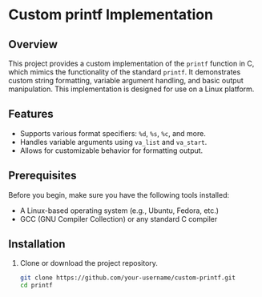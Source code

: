# Custom printf Implementation

## Overview

This project provides a custom implementation of the `printf` function in C, which mimics the functionality of the standard `printf`. It demonstrates custom string formatting, variable argument handling, and basic output manipulation. This implementation is designed for use on a Linux platform.

## Features

- Supports various format specifiers: `%d`, `%s`, `%c`, and more.
- Handles variable arguments using `va_list` and `va_start`.
- Allows for customizable behavior for formatting output.

## Prerequisites

Before you begin, make sure you have the following tools installed:

- A Linux-based operating system (e.g., Ubuntu, Fedora, etc.)
- GCC (GNU Compiler Collection) or any standard C compiler

## Installation

1. Clone or download the project repository.

   ```bash
   git clone https://github.com/your-username/custom-printf.git
   cd printf

